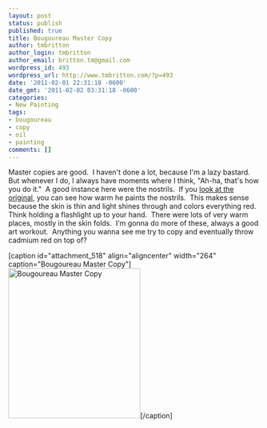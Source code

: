 ```yaml
---
layout: post
status: publish
published: true
title: Bougoureau Master Copy
author: tmbritton
author_login: tmbritton
author_email: britton.tm@gmail.com
wordpress_id: 493
wordpress_url: http://www.tmbritton.com/?p=493
date: '2011-02-01 22:31:18 -0600'
date_gmt: '2011-02-02 03:31:18 -0600'
categories:
- New Painting
tags:
- bougoureau
- copy
- oil
- painting
comments: []
---
```

<p>Master copies are good.  I haven't done a lot, because I'm a lazy bastard.  But whenever I do, I always have moments where I think, "Ah-ha, that's how you do it."  A good instance here were the nostrils.  If you <a href="http://www.artrenewal.org/pages/artwork.php?artworkid=14259&amp;size=large">look at the original</a>, you can see how warm he paints the nostrils.  This makes sense because the skin is thin and light shines through and colors everything red.  Think holding a flashlight up to your hand.  There were lots of very warm places, mostly in the skin folds.  I'm gonna do more of these, always a good art workout.  Anything you wanna see me try to copy and eventually throw cadmium red on top of?</p>
<p>[caption id="attachment_518" align="aligncenter" width="264" caption="Bougoureau Master Copy"]<a href="http://www.tmbritton.com/wp-content/uploads/2011/02/eyes.jpg"><img class="size-medium wp-image-518" title="Bougoureau Master Copy" src="http://www.tmbritton.com/wp-content/uploads/2011/02/eyes-264x300.jpg" alt="Bougoureau Master Copy" width="264" height="300" /></a>[/caption]</p>
